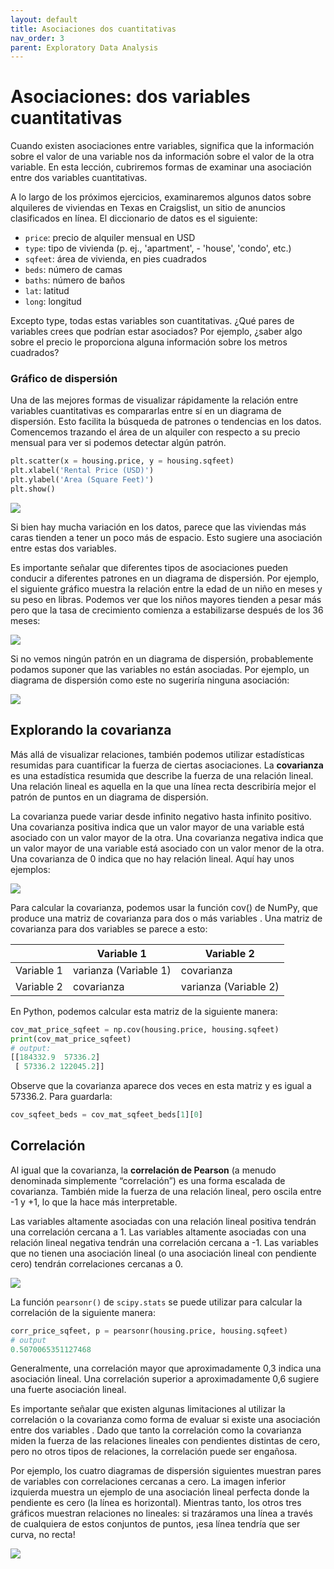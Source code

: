 ```yaml
---
layout: default
title: Asociaciones dos cuantitativas
nav_order: 3
parent: Exploratory Data Analysis
---
```


# Asociaciones: dos variables cuantitativas

Cuando existen asociaciones entre variables, significa que la información sobre el valor de una variable nos da información sobre el valor de la otra variable. En esta lección, cubriremos formas de examinar una asociación entre dos variables cuantitativas.

A lo largo de los próximos ejercicios, examinaremos algunos datos sobre alquileres de viviendas en Texas en Craigslist, un sitio de anuncios clasificados en línea. El diccionario de datos es el siguiente:

* `price`: precio de alquiler mensual en USD
* `type`: tipo de vivienda (p. ej., 'apartment', - 'house', 'condo', etc.)
* `sqfeet`: área de vivienda, en pies cuadrados
* `beds`: número de camas
* `baths`: número de baños
* `lat`: latitud
* `long`: longitud

Excepto type, todas estas variables son cuantitativas. ¿Qué pares de variables crees que podrían estar asociados? Por ejemplo, ¿saber algo sobre el precio le proporciona alguna información sobre los metros cuadrados?

### Gráfico de dispersión

Una de las mejores formas de visualizar rápidamente la relación entre variables cuantitativas es compararlas entre sí en un diagrama de dispersión. Esto facilita la búsqueda de patrones o tendencias en los datos. Comencemos trazando el área de un alquiler con respecto a su precio mensual para ver si podemos detectar algún patrón.

```python
plt.scatter(x = housing.price, y = housing.sqfeet)
plt.xlabel('Rental Price (USD)')
plt.ylabel('Area (Square Feet)')
plt.show()
```
![](https://fer78docs.github.io/assets/images/grafico_dispersion.png)

Si bien hay mucha variación en los datos, parece que las viviendas más caras tienden a tener un poco más de espacio. Esto sugiere una asociación entre estas dos variables.

Es importante señalar que diferentes tipos de asociaciones pueden conducir a diferentes patrones en un diagrama de dispersión. Por ejemplo, el siguiente gráfico muestra la relación entre la edad de un niño en meses y su peso en libras. Podemos ver que los niños mayores tienden a pesar más pero que la tasa de crecimiento comienza a estabilizarse después de los 36 meses:

![](https://fer78docs.github.io/assets/images/dispersion_bebes.png)

Si no vemos ningún patrón en un diagrama de dispersión, probablemente podamos suponer que las variables no están asociadas. Por ejemplo, un diagrama de dispersión como este no sugeriría ninguna asociación:

![](https://fer78docs.github.io/assets/images/no_dispersion.png)


## Explorando la covarianza

Más allá de visualizar relaciones, también podemos utilizar estadísticas resumidas para cuantificar la fuerza de ciertas asociaciones. La **covarianza** es una estadística resumida que describe la fuerza de una relación lineal. Una relación lineal es aquella en la que una línea recta describiría mejor el patrón de puntos en un diagrama de dispersión.

La covarianza puede variar desde infinito negativo hasta infinito positivo. Una covarianza positiva indica que un valor mayor de una variable está asociado con un valor mayor de la otra. Una covarianza negativa indica que un valor mayor de una variable está asociado con un valor menor de la otra. Una covarianza de 0 indica que no hay relación lineal. Aquí hay unos ejemplos:

![](https://fer78docs.github.io/assets/images/covarianza.png)

Para calcular la covarianza, podemos usar la función cov() de NumPy, que produce una matriz de covarianza para dos o más variables . Una matriz de covarianza para dos variables se parece a esto:

|            | Variable 1          | Variable 2          |
|------------|---------------------|---------------------|
| Variable 1 | varianza (Variable 1) | covarianza         |
| Variable 2 | covarianza         | varianza (Variable 2) |

En Python, podemos calcular esta matriz de la siguiente manera:

```python
cov_mat_price_sqfeet = np.cov(housing.price, housing.sqfeet)
print(cov_mat_price_sqfeet)
# output:
[[184332.9  57336.2]
 [ 57336.2 122045.2]]
```
Observe que la covarianza aparece dos veces en esta matriz y es igual a 57336.2. Para guardarla: 

```python
cov_sqfeet_beds = cov_mat_sqfeet_beds[1][0]
```

## Correlación

Al igual que la covarianza, la **correlación de Pearson** (a menudo denominada simplemente “correlación”) es una forma escalada de covarianza. También mide la fuerza de una relación lineal, pero oscila entre -1 y +1, lo que la hace más interpretable.

Las variables altamente asociadas con una relación lineal positiva tendrán una correlación cercana a 1. Las variables altamente asociadas con una relación lineal negativa tendrán una correlación cercana a -1. Las variables que no tienen una asociación lineal (o una asociación lineal con pendiente cero) tendrán correlaciones cercanas a 0.

![](https://fer78docs.github.io/assets/images/correlacion.png)

La función `pearsonr()` de `scipy.stats` se puede utilizar para calcular la correlación de la siguiente manera:

```python
corr_price_sqfeet, p = pearsonr(housing.price, housing.sqfeet)
# output
0.5070065351127468
```
Generalmente, una correlación mayor que aproximadamente 0,3 indica una asociación lineal. Una correlación superior a aproximadamente 0,6 sugiere una fuerte asociación lineal.

Es importante señalar que existen algunas limitaciones al utilizar la correlación o la covarianza como forma de evaluar si existe una asociación entre dos variables . Dado que tanto la correlación como la covarianza miden la fuerza de las relaciones lineales con pendientes distintas de cero, pero no otros tipos de relaciones, la correlación puede ser engañosa.

Por ejemplo, los cuatro diagramas de dispersión siguientes muestran pares de variables con correlaciones cercanas a cero. La imagen inferior izquierda muestra un ejemplo de una asociación lineal perfecta donde la pendiente es cero (la línea es horizontal). Mientras tanto, los otros tres gráficos muestran relaciones no lineales: si trazáramos una línea a través de cualquiera de estos conjuntos de puntos, ¡esa línea tendría que ser curva, no recta!


![](https://fer78docs.github.io/assets/images/tipos_correlaciones.png)

